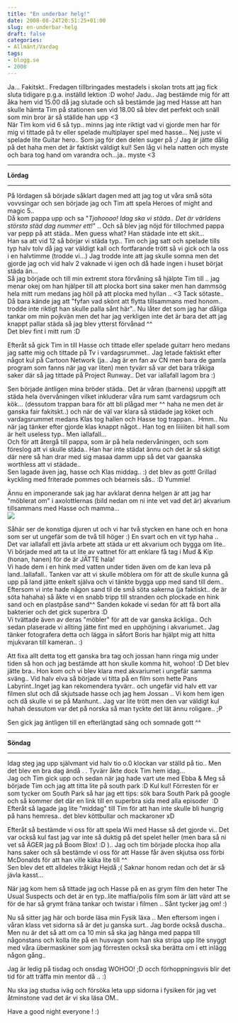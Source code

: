 ```yaml
---
title: "En underbar helg!"
date: 2008-08-24T20:51:25+01:00
slug: en-underbar-helg
draft: false
categories:
- Allmänt/Vardag
tags:
- blogg.se
- 2008
---
```

Ja... Fakitskt.. Fredagen tillbringades mestadels i skolan trots att jag fick sluta tidigare p.g.a. inställd lektion :D woho! Jadu.. Jag bestämde mig för att åka hem vid 15.00 då jag slutade och så bestämde jag med Hasse att han skulle hämta Tim på stationen sen vid 18.00 så blev det perfekt och snäll som min bror är så ställde han upp <3  
När Tim kom vid 6 så typ.. minns jag inte riktigt vad vi gjorde men har för mig vi tittade på tv eller spelade multiplayer spel med hasse... Nej juste vi spelade lite Guitar hero.. Som jag för den delen suger på ;/ Jag är jätte dålig på det haha men det är faktiskt väldigt kul! Sen låg vi hela natten och myste och bara tog hand om varandra och...ja.. myste <3  

* * *

**Lördag**  

* * *

På lördagen så började såklart dagen med att jag tog ut våra små söta vovvsingar och sen började jag och Tim att spela Heroes of might and magic 5..  
Då kom pappa upp och sa "_Tjohoooo! Idag ska vi städa.. Det är världens största städ dag nummer ett!_" .. Och så blev jag nöjd för tillochmed pappa var pepp på att städa.. Men guess what? Han städade inte ett skit...  
Han sa att vid 12 så börjar vi städa typ.. Tim och jag satt och spelade tills typ halv tolv då jag var väldigt kall och fortfarande trött så vi gick och la oss i en halvtimme (trodde vi...) Jag trodde inte att jag skulle somna men det gjorde jag och vid halv 2 vaknade vi igen och då hade ingen i huset börjat städa än...  
Så jag började och till min extremt stora förvåning så hjälpte Tim till .. jag menar okej om han hjälper till att plocka bort sina saker men han dammsög hela mitt rum medans jag höll på att plocka med hyllan .. <3 Tack sötaste..  
Då bara kände jag att "fyfan vad skönt att flytta tillsammans med honom.. trodde inte riktigt han skulle palla sånt här".. Nu låter det som jag har dåliga tankar om min pojkvän men det har jag verkligen inte det är bara det att jag knappt pallar städa så jag blev ytterst förvånad ^^  
Det blev fint i mitt rum :D  
  
Efteråt så gick Tim in till Hasse och tittade eller spelade guitarr hero medans jag satte mig och tittade på Tv i vardagsrummet.. Jag letade faktiskt efter något kul på Cartoon Network (ja.. Jag är en fan av CN men bara de gamla program som fanns när jag var liten) men tyvärr så var det bara tråkiga saker där så jag tittade på Project Runway.. Det var iallafall lagom bra :)  
  
Sen började äntligen mina bröder städa.. Det är våran (barnens) uppgift att städa hela övervåningen vilket inkluderar våra rum samt vardagsrum och kök... (dessutom trappan bara för att bli plågad mer ^^ haha ne men det är ganska fair fakitskt..) och när de väl var klara så städade jag köket och vardagsrummet medans Klas tog hallen och Hasse tog trappan..  Hmm.. Nu när jag tänker efter gjorde klas knappt något.. Han tog en liiiiiten bit hall som är helt useless typ.. Men iallafall...  
Och för att återgå till pappa, som är på hela nedervåningen, och som föreslog att vi skulle städa.. Han har inte städat ännu och det är så skitigt där nere så han drar med sig masaa damm upp så det var gaanska worthless att vi städade..  
Sen lagade även jag, hasse och Klas middag.. :) det blev as gott! Grillad kyckling med friterade pommes och béarneis sås.. :D Yummie!  
  
Ännu en imponerande sak jag har avklarat denna helgen är att jag har "möblerat om" i axolottlernas (bild nedan om ni inte vet vad det är) akvarium tillsammans med Hasse och mamma...  
![](/assets/images/blogg.se/000074_15764873.jpg)  
  
Såhär ser de konstiga djuren ut och vi har två stycken en hane och en hona som ser ut ungefär som de två till höger :) En svart och en vit typ haha ..  
Det var iallafall ett jävla arbete att städa ur ett akvarium och bygga om lite.. Vi började med att ta ut lite av vattnet för att enklare få tag i Mud & Kip (honan, hanen) för de är JÄTTE hala!  
Vi hade dem i en hink med vatten under tiden även om de kan leva på land..Iallafall.. Tanken var att vi skulle möblera om för att de skulle kunna gå upp på land jätte enkelt själva och vi tänkte bygga upp med sand till dem..  
Eftersom vi inte hade någon sand til de små söta sakerna (ja faktiskt.. de är söta hahaha) så åkte vi en snabb tripp till stranden och plockade en hink sand och en plastpåse sand^^ Sanden kokade vi sedan för att få bort alla bakterier och det gick superbra :D  
Vi tvättade även av deras "möbler" för att de var ganska äckliga.. Och sedan plaserade vi allting jätte fint med en upphöjning i akvariumet.. Jag tänker fotografera detta och lägga in såfort Boris har hjälpt mig att hitta mjukvaran till kameran.. :)  
  
Att fixa allt detta tog ett ganska bra tag och jossan hann ringa mig under tiden så hon och jag bestämde att hon skulle komma hit, wohoo! :D Det blev jätte bra.. Hon kom och vi blev klara med akvariumet i ungefär samma sväng.. Vid halv elva så började vi titta på en film som hette Pans Labyrint..Inget jag kan rekomendera tyvärr.. och ungefär vid halv ett var filmen slut och då skjutsade hasse och jag hem Jossan .. Vi kom hem igen och då skulle vi se på Manhunt.. Jag var lite trött men den var väldigt kul hahah dessutom var det på norska så man tyckte det lät ännu roligare.. ;P  
  
Sen gick jag äntligen till en efterlängtad säng och somnade gott ^^  

* * *

**Söndag**  

* * *

Idag steg jag upp självmant vid halv tio o.0 klockan var ställd på tio.. Men det blev en bra dag ändå . . Tyvärr åkte dock Tim hem idag...  
Jag och Tim gick upp och sedan när jag hade vart ute med Ebba & Meg så började Tim och jag att titta lite på south park :D Kul kul! Förresten för er som tycker om South Park så har jag ett tips: sök bara South Park på google och så kommer det där en link till en superbra sida med alla episoder  :D  
Efteråt så lagade jag lite "middag" till Tim för att han inte skulle bli hungrig på hans hemresa.. det blev köttbullar och mackaroner xD  
  
Efteråt så bestämde vi oss för att spela Wii med Hasse så det gjorde vi.. Det var också kul fast jag var inte så duktig på det spelet heller (men bara så ni vet så ÄGER jag på Boom Blox! :D ).. Jag och tim började plocka ihop alla hans saker och så bestämde vi oss för att Hasse får även skjutsa oss förbi McDonalds för att han ville käka lite till ^^  
Sen blev det ett alldeles tråkigt Hejdå ;( Saknar honom redan och det är så jävla kasst...  
  
När jag kom hem så tittade jag och Hasse på en as grym film den heter The Usual Suspects och det är en typ..lite maffia/polis film som är lätt värd att se för de har så grymt fräna tankar och twistar i filmen .. Sånt tycker jag om! :)  
  
Nu så sitter jag här och borde läsa min Fysik läxa .. Men eftersom ingen i våran klass vet sidorna så är det ju ganska surt.. Jag borde också duscha.. Men nu är det så att om ca 10 min så ska jag hänga med pappa till någonstans och kolla lite på en husvagn som han ska stripa upp lite snyggt med våra übermaskiner som jag förresten också ska berätta om i ett inlägg någon gång..  
  
Jag är ledig på tisdag och onsdag WOHOO! ;D occh förhoppningsvis blir det tid för att träffa min mentor då .. :)  
  
Nu ska jag studsa iväg och försöka leta upp sidorna i fysiken för jag vet åtminstone vad det är vi ska läsa OM..  
  
Have a good night everyone ! :)